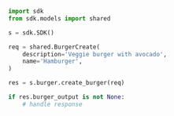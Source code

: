 <!-- Start SDK Example Usage -->


```python
import sdk
from sdk.models import shared

s = sdk.SDK()

req = shared.BurgerCreate(
    description='Veggie burger with avocado',
    name='Hamburger',
)

res = s.burger.create_burger(req)

if res.burger_output is not None:
    # handle response
```
<!-- End SDK Example Usage -->